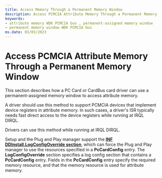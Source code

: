 ```yaml
---
title: Access Memory Through a Permanent Memory Window
description: Access PCMCIA Attribute Memory Through a Permanent Memory Window
keywords:
- attribute memory WDK PCMCIA bus , permanent-assigned memory window
- permanent memory window WDK PCMCIA bus
ms.date: 03/03/2023
---
```


# Access PCMCIA Attribute Memory Through a Permanent Memory Window





This section describes how a PC Card or CardBus card driver can use a permanent-assigned memory window to access attribute memory.

A driver should use this method to support PCMCIA devices that implement device registers in attribute memory. In such cases, a driver's ISR typically needs fast direct access to the device registers while running at IRQL DIRQL.

Drivers can use this method while running at IRQL DIRQL.

Setup and the Plug and Play manager support the [**INF DDInstall.LogConfigOverride section**](../install/inf-ddinstall-logconfigoverride-section.md), which can force the Plug and Play manager to use the resources specified in a **PcCardConfig** entry. The **LogConfigOverride** section specifies a log config section that contains a **PcCardConfig** entry. Fields in the **PcCardConfig** entry specify the required memory resource, and that the memory resource is used for attribute memory.

 

